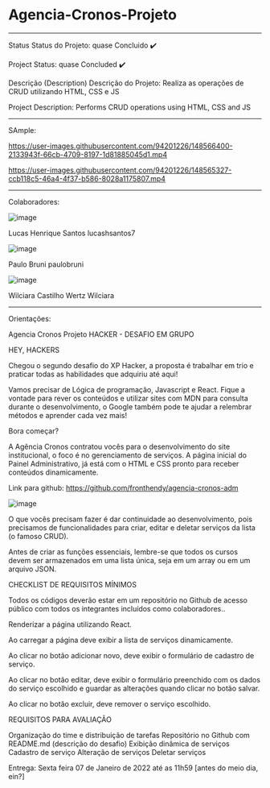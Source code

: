 # Agencia-Cronos-Projeto
__________________________________________________________________________________________________________________________________________________________________
Status
Status do Projeto: quase Concluido ✔️

Project Status: quase Concluded ✔️

Descrição (Description)
Descrição do Projeto: Realiza as operações de CRUD utilizando HTML, CSS e JS

Project Description: Performs CRUD operations using HTML, CSS and JS
____________________________________________________________________________________________________________________________________________________________________

SAmple:






https://user-images.githubusercontent.com/94201226/148566400-2133943f-66cb-4709-8197-1d81885045d1.mp4











https://user-images.githubusercontent.com/94201226/148565327-ccb118c5-46a4-4f37-b586-8028a1175807.mp4



____________________________________________________________________________________________________________________________________________________________________


Colaboradores:

![image](https://user-images.githubusercontent.com/94201226/148147108-b254fb20-83d2-4c5c-bd71-2d8ff1b588a7.png)

Lucas Henrique Santos
lucashsantos7



![image](https://user-images.githubusercontent.com/94201226/148148707-38aa7e8d-d422-4bd9-9aae-9d352574ce59.png)


Paulo Bruni
paulobruni



![image](https://user-images.githubusercontent.com/94201226/148148394-c9fab172-5016-4f20-b036-f4dd4b8890d1.png)


Wilciara Castilho Wertz
Wilciara

_______________________________________________________________________________________________________________________________________________________________________







Orientações:


Agencia Cronos Projeto
HACKER - DESAFIO EM GRUPO

HEY,  HACKERS

Chegou o segundo desafio do XP Hacker, a proposta é trabalhar em trio e praticar todas as habilidades que adquiriu até aqui!

Vamos precisar de Lógica de programação, Javascript e React. Fique a vontade para rever os conteúdos e utilizar sites com MDN para consulta durante o desenvolvimento, o Google também  pode te ajudar a relembrar métodos e aprender cada vez mais!


Bora começar?

A Agência Cronos contratou vocês para o desenvolvimento do site institucional, o foco é no gerenciamento de serviços. A página inicial do Painel Administrativo, já está com o HTML e CSS pronto para receber conteúdos dinamicamente.

Link para github: https://github.com/fronthendy/agencia-cronos-adm

![image](https://user-images.githubusercontent.com/94201226/147831334-aae67b8d-bddf-49e7-85f3-a87ece4d946b.png)



O que vocês precisam fazer é dar continuidade ao desenvolvimento, pois precisamos de funcionalidades para criar, editar e deletar serviços da lista (o famoso CRUD).

Antes de criar as funções essenciais, lembre-se que todos os cursos devem ser armazenados em uma lista única, seja em um array ou em um arquivo JSON.

CHECKLIST DE REQUISITOS MÍNIMOS

Todos os códigos deverão estar em um repositório no Github de acesso público com todos os integrantes incluídos como colaboradores..

Renderizar a página utilizando React.

Ao carregar a página deve exibir a lista de serviços dinamicamente.

Ao clicar no botão adicionar novo, deve exibir o formulário de cadastro de serviço.

Ao clicar no botão editar, deve exibir o formulário preenchido com os dados do serviço escolhido e guardar as alterações quando clicar no botão salvar.

Ao clicar no botão excluir, deve remover o serviço escolhido.

 

 REQUISITOS PARA AVALIAÇÃO

Organização do time e distribuição de tarefas
Repositório no Github com README.md (descrição do desafio)
Exibição dinâmica de serviços
Cadastro de serviço
Alteração de serviços
Deletar serviços 


Entrega: Sexta feira 07 de Janeiro de 2022 até as 11h59 [antes do meio dia, ein?]

